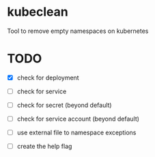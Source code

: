# kubeclean
Tool to remove empty namespaces on kubernetes







# TODO
 - [x] check for deployment
 - [ ] check for service
 - [ ] check for secret (beyond default)
 - [ ] check for service account (beyond default)
 - [ ] use external file to namespace exceptions
 - [ ] create the help flag
 

